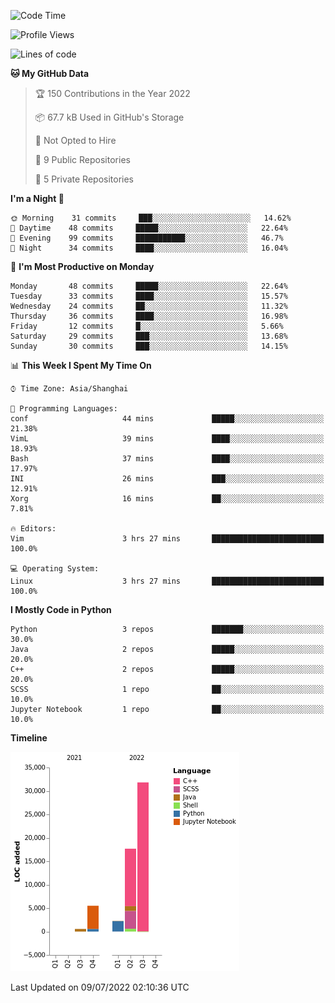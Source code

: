 <!--START_SECTION:waka-->
![Code Time](http://img.shields.io/badge/Code%20Time-0%20secs-blue)

![Profile Views](http://img.shields.io/badge/Profile%20Views-8-blue)

![Lines of code](https://img.shields.io/badge/From%20Hello%20World%20I%27ve%20Written-58%20Thousand%20lines%20of%20code-blue)

**🐱 My GitHub Data** 

> 🏆 150 Contributions in the Year 2022
 > 
> 📦 67.7 kB Used in GitHub's Storage 
 > 
> 🚫 Not Opted to Hire
 > 
> 📜 9 Public Repositories 
 > 
> 🔑 5 Private Repositories  
 > 
**I'm a Night 🦉** 

```text
🌞 Morning    31 commits     ███░░░░░░░░░░░░░░░░░░░░░░   14.62% 
🌆 Daytime    48 commits     █████░░░░░░░░░░░░░░░░░░░░   22.64% 
🌃 Evening    99 commits     ███████████░░░░░░░░░░░░░░   46.7% 
🌙 Night      34 commits     ████░░░░░░░░░░░░░░░░░░░░░   16.04%

```
📅 **I'm Most Productive on Monday** 

```text
Monday       48 commits     █████░░░░░░░░░░░░░░░░░░░░   22.64% 
Tuesday      33 commits     ████░░░░░░░░░░░░░░░░░░░░░   15.57% 
Wednesday    24 commits     ██░░░░░░░░░░░░░░░░░░░░░░░   11.32% 
Thursday     36 commits     ████░░░░░░░░░░░░░░░░░░░░░   16.98% 
Friday       12 commits     █░░░░░░░░░░░░░░░░░░░░░░░░   5.66% 
Saturday     29 commits     ███░░░░░░░░░░░░░░░░░░░░░░   13.68% 
Sunday       30 commits     ███░░░░░░░░░░░░░░░░░░░░░░   14.15%

```


📊 **This Week I Spent My Time On** 

```text
⌚︎ Time Zone: Asia/Shanghai

💬 Programming Languages: 
conf                     44 mins             █████░░░░░░░░░░░░░░░░░░░░   21.38% 
VimL                     39 mins             ████░░░░░░░░░░░░░░░░░░░░░   18.93% 
Bash                     37 mins             ████░░░░░░░░░░░░░░░░░░░░░   17.97% 
INI                      26 mins             ███░░░░░░░░░░░░░░░░░░░░░░   12.91% 
Xorg                     16 mins             ██░░░░░░░░░░░░░░░░░░░░░░░   7.81%

🔥 Editors: 
Vim                      3 hrs 27 mins       █████████████████████████   100.0%

💻 Operating System: 
Linux                    3 hrs 27 mins       █████████████████████████   100.0%

```

**I Mostly Code in Python** 

```text
Python                   3 repos             ███████░░░░░░░░░░░░░░░░░░   30.0% 
Java                     2 repos             █████░░░░░░░░░░░░░░░░░░░░   20.0% 
C++                      2 repos             █████░░░░░░░░░░░░░░░░░░░░   20.0% 
SCSS                     1 repo              ██░░░░░░░░░░░░░░░░░░░░░░░   10.0% 
Jupyter Notebook         1 repo              ██░░░░░░░░░░░░░░░░░░░░░░░   10.0%

```


**Timeline**

![Chart not found](https://raw.githubusercontent.com/kopp4/kopp4/main/charts/bar_graph.png) 


 Last Updated on 09/07/2022 02:10:36 UTC
<!--END_SECTION:waka-->
